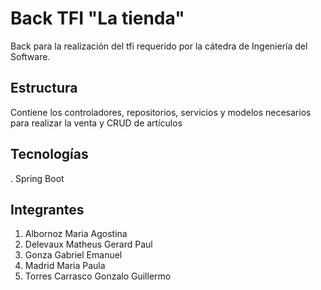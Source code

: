 # Back TFI "La tienda"

Back para la realización del tfi requerido por la cátedra de Ingeniería del Software.

## Estructura
  
  Contiene los controladores, repositorios, servicios y modelos necesarios para realizar la venta y CRUD de artículos

## Tecnologías

  . Spring Boot

## Integrantes

  1. Albornoz Maria Agostina
  2. Delevaux Matheus Gerard Paul
  3. Gonza Gabriel Emanuel
  4. Madrid Maria Paula
  5. Torres Carrasco Gonzalo Guillermo

